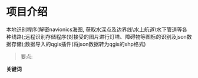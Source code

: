 # 项目介绍

本地识别程序(解密navionics海图, 获取水深点及边界线\水上航道\水下管道等各种线路);远程识别存储程序(对接受的图片进行灯塔、障碍物等图标的识别及json数据存储);数据导入的qgis插件(将json数据转为qgis的shp格式)

> 要点:
<!-- > -  -->

**关键词** 